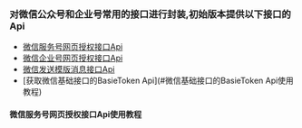 ### 对微信公众号和企业号常用的接口进行封装,初始版本提供以下接口的Api
* [微信服务号网页授权接口Api](#微信服务号网页授权接口Api使用教程)
* [微信企业号网页授权接口Api](#微信企业号网页授权接口Api使用教程)
* [微信发送模版消息接口Api](#微信发送模版消息接口Api使用教程)
* [获取微信基础接口的BasieToken Api](#微信基础接口的BasieToken Api使用教程)

#### 微信服务号网页授权接口Api使用教程
